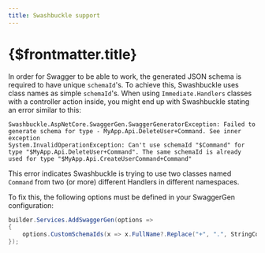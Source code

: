 ```yaml
---
title: Swashbuckle support
---
```


# {$frontmatter.title}

In order for Swagger to be able to work, the generated JSON schema is required to have unique `schemaId`'s. To achieve this, Swashbuckle uses class names as simple `schemaId`'s. When using `Immediate.Handlers` classes with a controller action inside, you might end up with Swashbuckle stating an error similar to this:

```
Swashbuckle.AspNetCore.SwaggerGen.SwaggerGeneratorException: Failed to generate schema for type - MyApp.Api.DeleteUser+Command. See inner exception
System.InvalidOperationException: Can't use schemaId "$Command" for type "$MyApp.Api.DeleteUser+Command". The same schemaId is already used for type "$MyApp.Api.CreateUserCommand+Command"
```

This error indicates Swashbuckle is trying to use two classes named `Command` from two (or more) different Handlers in different namespaces.

To fix this, the following options must be defined in your SwaggerGen configuration:

```cs |copy|title=Program.cs
builder.Services.AddSwaggerGen(options =>
{
    options.CustomSchemaIds(x => x.FullName?.Replace("+", ".", StringComparison.Ordinal));
});
```

